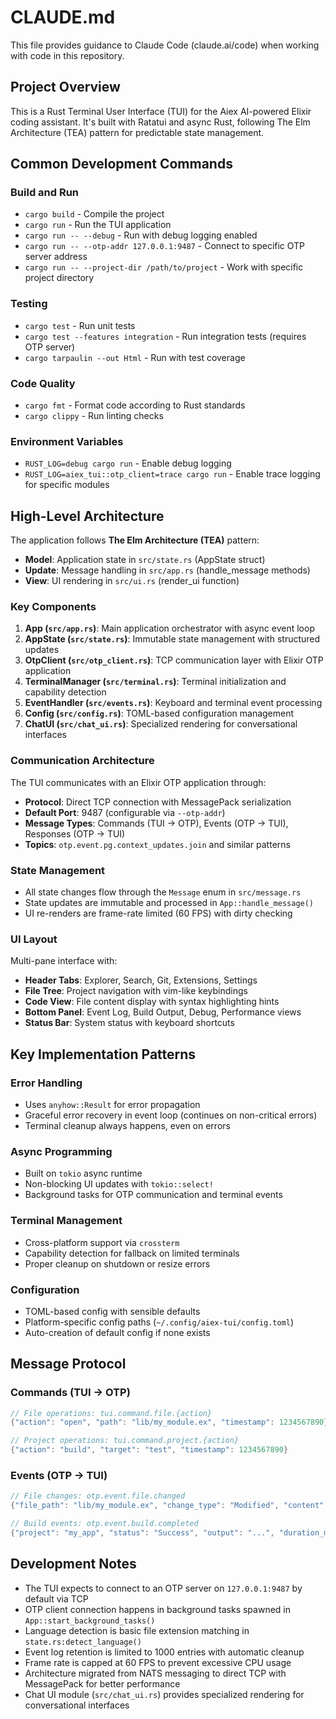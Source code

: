 # CLAUDE.md

This file provides guidance to Claude Code (claude.ai/code) when working with code in this repository.

## Project Overview

This is a Rust Terminal User Interface (TUI) for the Aiex AI-powered Elixir coding assistant. It's built with Ratatui and async Rust, following The Elm Architecture (TEA) pattern for predictable state management.

## Common Development Commands

### Build and Run
- `cargo build` - Compile the project
- `cargo run` - Run the TUI application
- `cargo run -- --debug` - Run with debug logging enabled
- `cargo run -- --otp-addr 127.0.0.1:9487` - Connect to specific OTP server address
- `cargo run -- --project-dir /path/to/project` - Work with specific project directory

### Testing
- `cargo test` - Run unit tests
- `cargo test --features integration` - Run integration tests (requires OTP server)
- `cargo tarpaulin --out Html` - Run with test coverage

### Code Quality
- `cargo fmt` - Format code according to Rust standards
- `cargo clippy` - Run linting checks

### Environment Variables
- `RUST_LOG=debug cargo run` - Enable debug logging
- `RUST_LOG=aiex_tui::otp_client=trace cargo run` - Enable trace logging for specific modules

## High-Level Architecture

The application follows **The Elm Architecture (TEA)** pattern:

- **Model**: Application state in `src/state.rs` (AppState struct)
- **Update**: Message handling in `src/app.rs` (handle_message methods) 
- **View**: UI rendering in `src/ui.rs` (render_ui function)

### Key Components

1. **App (`src/app.rs`)**: Main application orchestrator with async event loop
2. **AppState (`src/state.rs`)**: Immutable state management with structured updates
3. **OtpClient (`src/otp_client.rs`)**: TCP communication layer with Elixir OTP application
4. **TerminalManager (`src/terminal.rs`)**: Terminal initialization and capability detection
5. **EventHandler (`src/events.rs`)**: Keyboard and terminal event processing
6. **Config (`src/config.rs`)**: TOML-based configuration management
7. **ChatUI (`src/chat_ui.rs`)**: Specialized rendering for conversational interfaces

### Communication Architecture

The TUI communicates with an Elixir OTP application through:
- **Protocol**: Direct TCP connection with MessagePack serialization
- **Default Port**: 9487 (configurable via `--otp-addr`)
- **Message Types**: Commands (TUI → OTP), Events (OTP → TUI), Responses (OTP → TUI)
- **Topics**: `otp.event.pg.context_updates.join` and similar patterns

### State Management

- All state changes flow through the `Message` enum in `src/message.rs`
- State updates are immutable and processed in `App::handle_message()`
- UI re-renders are frame-rate limited (60 FPS) with dirty checking

### UI Layout

Multi-pane interface with:
- **Header Tabs**: Explorer, Search, Git, Extensions, Settings
- **File Tree**: Project navigation with vim-like keybindings
- **Code View**: File content display with syntax highlighting hints
- **Bottom Panel**: Event Log, Build Output, Debug, Performance views
- **Status Bar**: System status with keyboard shortcuts

## Key Implementation Patterns

### Error Handling
- Uses `anyhow::Result` for error propagation
- Graceful error recovery in event loop (continues on non-critical errors)
- Terminal cleanup always happens, even on errors

### Async Programming
- Built on `tokio` async runtime
- Non-blocking UI updates with `tokio::select!`
- Background tasks for OTP communication and terminal events

### Terminal Management
- Cross-platform support via `crossterm`
- Capability detection for fallback on limited terminals
- Proper cleanup on shutdown or resize errors

### Configuration
- TOML-based config with sensible defaults
- Platform-specific config paths (`~/.config/aiex-tui/config.toml`)
- Auto-creation of default config if none exists

## Message Protocol

### Commands (TUI → OTP)
```rust
// File operations: tui.command.file.{action}
{"action": "open", "path": "lib/my_module.ex", "timestamp": 1234567890}

// Project operations: tui.command.project.{action}  
{"action": "build", "target": "test", "timestamp": 1234567890}
```

### Events (OTP → TUI)
```rust
// File changes: otp.event.file.changed
{"file_path": "lib/my_module.ex", "change_type": "Modified", "content": "...", "timestamp": 1234567890}

// Build events: otp.event.build.completed
{"project": "my_app", "status": "Success", "output": "...", "duration_ms": 1500, "timestamp": 1234567890}
```

## Development Notes

- The TUI expects to connect to an OTP server on `127.0.0.1:9487` by default via TCP
- OTP client connection happens in background tasks spawned in `App::start_background_tasks()`
- Language detection is basic file extension matching in `state.rs:detect_language()`
- Event log retention is limited to 1000 entries with automatic cleanup
- Frame rate is capped at 60 FPS to prevent excessive CPU usage
- Architecture migrated from NATS messaging to direct TCP with MessagePack for better performance
- Chat UI module (`src/chat_ui.rs`) provides specialized rendering for conversational interfaces